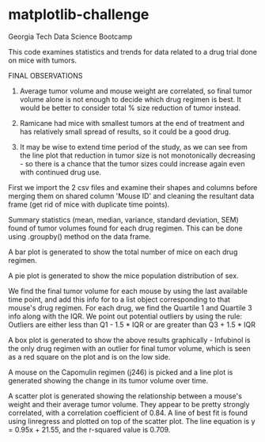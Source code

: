 # matplotlib-challenge
Georgia Tech Data Science Bootcamp


This code examines statistics and trends for data related to a drug trial done on mice with tumors.

 FINAL OBSERVATIONS

 1. Average tumor volume and mouse weight are correlated, so final
 tumor volume alone is not enough to decide which drug regimen is best.
 It would be better to consider total % size reduction of tumor instead.

 2. Ramicane had mice with smallest tumors at the end 
 of treatment and has relatively small spread of results, so it could be
 a good drug.

 3. It may be wise to extend time period of the study, as we can see from
 the line plot that reduction in tumor size is not monotonically
 decreasing - so there is a chance that the tumor sizes could increase again even with continued
 drug use.

First we import the 2 csv files and examine their shapes and columns before merging them on shared column 'Mouse ID' and cleaning the resultant data frame (get rid of mice with duplicate time points).

Summary statistics (mean, median, variance, standard deviation, SEM) found of tumor volumes found for each drug regimen. This can be done using .groupby() method on the data frame.

A bar plot is generated to show the total number of mice on each drug regimen.

A pie plot is generated to show the mice population distribution of sex.

We find the final tumor volume for each mouse by using the last available time point, and add this info for to a list object corresponding to that mouse's drug regimen. For each drug, we find the Quartile 1 and Quartile 3 info along with the IQR. We point out potential outliers by using the rule: Outliers are either less than Q1 - 1.5 * IQR or are greater than Q3 + 1.5 * IQR

A box plot is generated to show the above results graphically - Infubinol is the only drug regimen with an outlier for final tumor volume, which is seen as a red square on the plot and is on the low side.

A mouse on the Capomulin regimen (j246) is picked and a line plot is generated showing the change in its tumor volume over time.

A scatter plot is generated showing the relationship between a mouse's weight and their average tumor volume. They appear to be pretty strongly correlated, with a correlation coefficient of 0.84. A line of best fit is found using linregress and plotted on top of the scatter plot. The line equation is y = 0.95x + 21.55, and the r-squared value is 0.709. 





